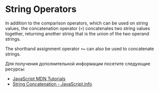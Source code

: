 # String Operators

In addition to the comparison operators, which can be used on string values, the concatenation operator (`+`) concatenates two string values together, returning another string that is the union of the two operand strings.

The shorthand assignment operator `+=` can also be used to concatenate strings.

Для получения дополнительной информации посетите следующие ресурсы:

- [JavaScript MDN Tutorials](https://developer.mozilla.org/en-US/docs/Web/JavaScript/Guide/Expressions_and_Operators#string_operators)
- [String Concatenation - JavaScript.info](https://javascript.info/operators#string-concatenation-with-binary)
